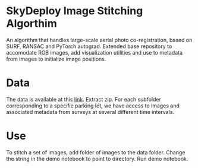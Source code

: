 # SkyDeploy Image Stitching Algorthim
An algorithm that handles large-scale aerial photo co-registration, based on SURF, RANSAC and PyTorch autograd. Extended base repository to accomodate RGB images, add visualization utilities and use to metadata from images to initialize image positions. 

# Data 
The data is available at this [link](https://www.dropbox.com/sh/406k63ojc4jtqpz/AADKE3QsmXb5TEo1e2KlgGQ_a?dl=0). Extract zip. For each subfolder corresponding to a specific parking lot, we have access to images and associated metadata from surveys at several different time intervals. 

# Use 
To stitch a set of images, add folder of images to the data folder. Change the string in the demo notebook to point to directory. Run demo notebook.



